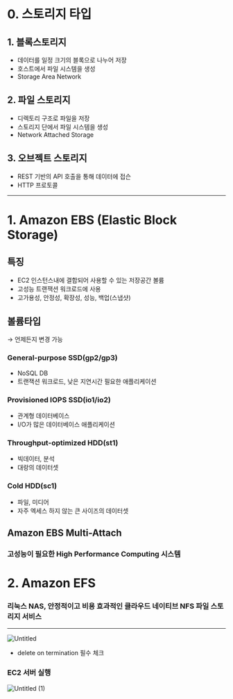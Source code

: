 # 0. 스토리지 타입

## 1. 블록스토리지

- 데이터를 일정 크기의 블록으로 나누어 저장
- 호스트에서 파일 시스템을 생성
- Storage Area Network

## 2. 파일 스토리지

- 디렉토리 구조로 파일을 저장
- 스토리지 단에서 파일 시스템을 생성
- Network Attached Storage

## 3. 오브젝트 스토리지

- REST 기반의 API 호출을 통해 데이터에 접슨
- HTTP 프로토콜

---

# 1. Amazon EBS (Elastic Block Storage)

## 특징

- EC2 인스턴스내에 결합되어 사용할 수 있는 저장공간 볼륨
- 고성능 트랜잭션 워크로드에 사용
- 고가용성, 안정성, 확장성, 성능, 백업(스냅샷)

## 볼륨타입

→ 언제든지 변경 가능

### General-purpose SSD(gp2/gp3)

- NoSQL DB
- 트랜잭션 워크로드, 낮은 지연시간 필요한 애플리케이션

### Provisioned IOPS SSD(io1/io2)

- 관계형 데이터베이스
- I/O가 많은 데이터베이스 애플리케이션

### Throughput-optimized HDD(st1)

- 빅데이터, 분석
- 대랑의 데이터셋

### Cold HDD(sc1)

- 파일, 미디어
- 자주 엑세스 하지 않는 큰 사이즈의 데이터셋

## Amazon EBS Multi-Attach

### 고성능이 필요한 High Performance Computing 시스템

# 2. Amazon EFS

### 리눅스 NAS, 안정적이고 비용 효과적인 클라우드 네이티브 NFS 파일 스토리지 서비스

---

![Untitled](https://user-images.githubusercontent.com/58289110/110724426-158a0880-8259-11eb-864b-78bdf9a8772a.png)

- delete on termination 필수 체크

### EC2 서버 실행

![Untitled (1)](https://user-images.githubusercontent.com/58289110/110724431-16bb3580-8259-11eb-93fb-613ffb7cecb8.png)
